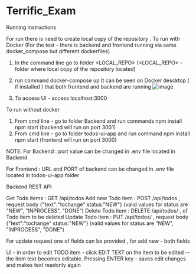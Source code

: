 # Terrific_Exam
Running instructions 

For run there is need to create local copy of the repository . 
To run with Docker (For the test - there is backend and frontend running  via same docker_compose but different dockerfiles)
1. In the command line go to folder <LOCAL_REPO> (<LOCAL_REPO> - folder where local copy of the repository located)
2. run command
   docker-compose up
    It can be seen on Docker descktop ( if installed ) that both frontend and backend are running
   ![image](https://github.com/user-attachments/assets/f66cae1c-53e5-46a7-89b7-ea7be00c9b5c)

4. To access UI - access localhost:3000

To run without docker 
1. From cmd line - go to folder Backend and run commands
   npm install 
   npm start   (backend will run on port 3001)
3. From cmd line - go to folder todos-ui-app and run command
   npm install
   npm start   (frontend will run on port 3000)

NOTE: 
For Backend : port value can be changed in .env file located in Backend

For Frontend : URL and PORT of backend can be changed in .env file located in todos-ui-app folder

Backend REST API 

Get Todo items : GET <BaseURL>/api/todos
Add new Todo item : POST <BaseURL>/api/todos , request body {"text":"tochange" status:"NEW"}  (valid values for status are "NEW", "INPROCESS", "DONE") 
Delete Todo item : DELETE <BaseURL>/api/todos/<id> , <id> of Todo item to be deleted
Update Todo item : PUT <BaseURL>/api/todos/<id> , request body {"text":"tochange" status:"NEW"}  (valid values for status are "NEW", "INPROCESS", "DONE") 

For update request one of fields can be provided , for add new - both fields 

UI - in order to edit TODO item - click EDIT TEXT on the item to be edited -- the item text becomes editable. Pressing ENTER key - saves edit changes and makes text readonly again
